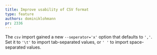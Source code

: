 ```yaml
---
title: Improve usability of CSV format
type: feature
authors: dominiklohmann
pr: 2336
---
```


The `csv` import gained a new `--seperator='x'` option that defaults to `','`. Set
it to `'\t'` to import tab-separated values, or `' '` to import space-separated
values.
